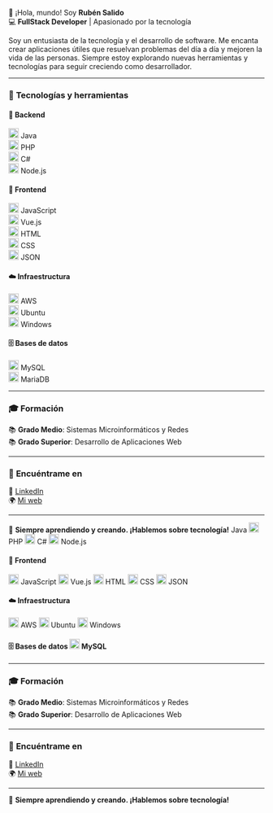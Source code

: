 👋 ¡Hola, mundo! Soy **Rubén Salido**  
💻 **FullStack Developer** | Apasionado por la tecnología  

Soy un entusiasta de la tecnología y el desarrollo de software. Me encanta crear aplicaciones útiles que resuelvan problemas del día a día y mejoren la vida de las personas. Siempre estoy explorando nuevas herramientas y tecnologías para seguir creciendo como desarrollador.

---

### 🚀 **Tecnologías y herramientas**

#### 💾 **Backend**  
<img src="https://upload.wikimedia.org/wikipedia/commons/4/47/Java_Black_icon.svg" alt="Java" width="20" height="20"> Java  
<img src="https://upload.wikimedia.org/wikipedia/commons/2/27/PHP-logo.svg" alt="PHP" width="20" height="20"> PHP  
<img src="https://upload.wikimedia.org/wikipedia/commons/0/0d/C_Sharp_wordmark.svg" alt="C#" width="20" height="20"> C#  
<img src="https://upload.wikimedia.org/wikipedia/commons/d/d9/Node.js_logo.svg" alt="Node.js" width="20" height="20"> Node.js  

#### 🎨 **Frontend**  
<img src="https://upload.wikimedia.org/wikipedia/commons/9/99/Unofficial_JavaScript_logo_2.svg" alt="JavaScript" width="20" height="20"> JavaScript  
<img src="https://upload.wikimedia.org/wikipedia/commons/9/95/Vue.js_Logo_2.svg" alt="Vue.js" width="20" height="20"> Vue.js  
<img src="https://upload.wikimedia.org/wikipedia/commons/6/61/HTML5_logo_and_wordmark.svg" alt="HTML" width="20" height="20"> HTML  
<img src="https://upload.wikimedia.org/wikipedia/commons/d/d5/CSS3_logo_and_wordmark.svg" alt="CSS" width="20" height="20"> CSS  
<img src="https://upload.wikimedia.org/wikipedia/commons/c/c9/JSON_vector_logo.svg" alt="JSON" width="20" height="20"> JSON  

#### ☁️ **Infraestructura**  
<img src="https://upload.wikimedia.org/wikipedia/commons/9/93/Amazon_Web_Services_Logo.svg" alt="AWS" width="20" height="20"> AWS  
<img src="https://upload.wikimedia.org/wikipedia/commons/3/35/Tux.svg" alt="Ubuntu" width="20" height="20"> Ubuntu  
<img src="https://upload.wikimedia.org/wikipedia/commons/0/0a/Unofficial_Windows_logo_variant_-_2002%E2%80%932012_%28Multicolored%29.svg" alt="Windows" width="20" height="20"> Windows  

#### 🗄️ **Bases de datos**  
<img src="https://upload.wikimedia.org/wikipedia/commons/b/b2/Database-mysql.svg" alt="MySQL" width="20" height="20"> MySQL  
<img src="https://upload.wikimedia.org/wikipedia/commons/6/68/MariaDB_Logo.svg" alt="MariaDB" width="20" height="20"> MariaDB  

---

### 🎓 **Formación**  
📚 **Grado Medio**: Sistemas Microinformáticos y Redes  
📚 **Grado Superior**: Desarrollo de Aplicaciones Web  

---

### 📲 **Encuéntrame en**  
🔗 [LinkedIn](https://www.linkedin.com/in/ruben-salido-347689236/)  
🌍 [Mi web](https://www.rubensalido.es)  

---

🚀 **Siempre aprendiendo y creando. ¡Hablemos sobre tecnología!** Java  <img src="https://upload.wikimedia.org/wikipedia/commons/2/27/PHP-logo.svg" alt="PHP" width="20" height="20"> PHP <img src="https://upload.wikimedia.org/wikipedia/commons/0/0d/C_Sharp_wordmark.svg" alt="C#" width="20" height="20"> C#  <img src="https://upload.wikimedia.org/wikipedia/commons/d/d9/Node.js_logo.svg" alt="Node.js" width="20" height="20"> Node.js  

#### 🎨 **Frontend**  
<img src="https://upload.wikimedia.org/wikipedia/commons/9/99/Unofficial_JavaScript_logo_2.svg" alt="JavaScript" width="20" height="20"> JavaScript  <img src="https://upload.wikimedia.org/wikipedia/commons/9/95/Vue.js_Logo_2.svg" alt="Vue.js" width="20" height="20"> Vue.js  <img src="https://upload.wikimedia.org/wikipedia/commons/6/61/HTML5_logo_and_wordmark.svg" alt="HTML" width="20" height="20"> HTML  <img src="https://upload.wikimedia.org/wikipedia/commons/d/d5/CSS3_logo_and_wordmark.svg" alt="CSS" width="20" height="20"> CSS  <img src="https://upload.wikimedia.org/wikipedia/commons/c/c9/JSON_vector_logo.svg" alt="JSON" width="20" height="20"> JSON  

#### ☁️ **Infraestructura**  
<img src="https://upload.wikimedia.org/wikipedia/commons/9/93/Amazon_Web_Services_Logo.svg" alt="AWS" width="20" height="20"> AWS  <img src="https://upload.wikimedia.org/wikipedia/commons/3/35/Tux.svg" alt="Ubuntu" width="20" height="20"> Ubuntu  <img src="https://upload.wikimedia.org/wikipedia/commons/0/0a/Unofficial_Windows_logo_variant_-_2002%E2%80%932012_%28Multicolored%29.svg" alt="Windows" width="20" height="20"> Windows  

#### 🗄️ **Bases de datos**  <img src="https://upload.wikimedia.org/wikipedia/commons/b/b2/Database-mysql.svg" alt="MySQL" width="20" height="20"> MySQL 

---

### 🎓 **Formación**  
📚 **Grado Medio**: Sistemas Microinformáticos y Redes  
📚 **Grado Superior**: Desarrollo de Aplicaciones Web  

---

### 📲 **Encuéntrame en**  
🔗 [LinkedIn](https://www.linkedin.com/in/ruben-salido-347689236/)  
🌍 [Mi web](https://www.rubensalido.es)  

---

🚀 **Siempre aprendiendo y creando. ¡Hablemos sobre tecnología!**
